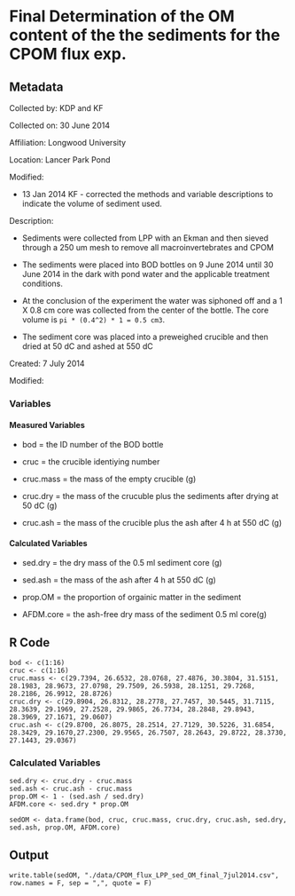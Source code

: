 # Final Determination of the OM content of the the sediments for the CPOM flux exp.

## Metadata

Collected by: KDP and KF

Collected on: 30 June 2014

Affiliation: Longwood University

Location: Lancer Park Pond

Modified:

* 13 Jan 2014 KF - corrected the methods and variable descriptions to indicate the volume of sediment used.

Description: 

* Sediments were collected from LPP with an Ekman and then sieved through a 250 um mesh to remove all macroinvertebrates and CPOM

* The sediments were placed into BOD bottles on 9 June 2014 until 30 June 2014 in the dark with pond water and the applicable treatment conditions.

* At the conclusion of the experiment the water was siphoned off and a 1 X 0.8 cm core was collected from the center of the bottle. The core volume is `pi * (0.4^2) * 1 = 0.5 cm3`.

* The sediment core was placed into a preweighed crucible and then dried at 50 dC and ashed at 550 dC

Created: 7 July 2014

Modified:

### Variables

#### Measured Variables

* bod = the ID number of the BOD bottle

* cruc = the crucible identiying number

* cruc.mass = the mass of the empty crucible (g)

* cruc.dry = the mass of the crucuble plus the sediments after drying at 50 dC (g)

* cruc.ash = the mass of the crucible plus the ash after 4 h at 550 dC (g)

#### Calculated Variables

* sed.dry = the dry mass of the 0.5 ml sediment core (g)

* sed.ash = the mass of the ash after 4 h at 550 dC (g)

* prop.OM = the proportion of orgainic matter in the sediment

* AFDM.core = the ash-free dry mass of the sediment 0.5 ml core(g)


## R Code

    bod <- c(1:16)
    cruc <- c(1:16)
    cruc.mass <- c(29.7394, 26.6532, 28.0768, 27.4876, 30.3804, 31.5151, 28.1983, 28.9673, 27.0798, 29.7509, 26.5938, 28.1251, 29.7268, 28.2186, 26.9912, 28.8726)
    cruc.dry <- c(29.8904, 26.8312, 28.2778, 27.7457, 30.5445, 31.7115, 28.3639, 29.1969, 27.2528, 29.9865, 26.7734, 28.2848, 29.8943, 28.3969, 27.1671, 29.0607)
    cruc.ash <- c(29.8700, 26.8075, 28.2514, 27.7129, 30.5226, 31.6854, 28.3429, 29.1670,27.2300, 29.9565, 26.7507, 28.2643, 29.8722, 28.3730, 27.1443, 29.0367)

### Calculated Variables

    sed.dry <- cruc.dry - cruc.mass
    sed.ash <- cruc.ash - cruc.mass
    prop.OM <- 1 - (sed.ash / sed.dry)
    AFDM.core <- sed.dry * prop.OM

    sedOM <- data.frame(bod, cruc, cruc.mass, cruc.dry, cruc.ash, sed.dry, sed.ash, prop.OM, AFDM.core)

## Output

    write.table(sedOM, "./data/CPOM_flux_LPP_sed_OM_final_7jul2014.csv", row.names = F, sep = ",", quote = F) 
